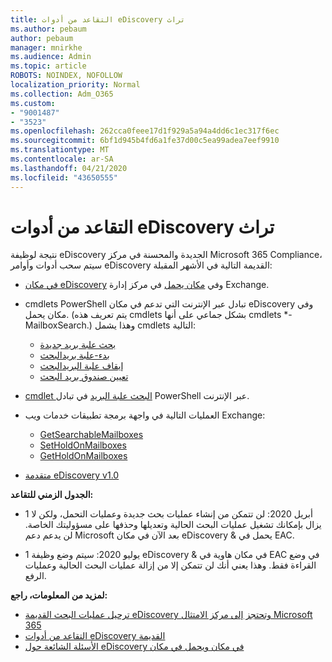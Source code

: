 ```yaml
---
title: التقاعد من أدوات eDiscovery تراث
ms.author: pebaum
author: pebaum
manager: mnirkhe
ms.audience: Admin
ms.topic: article
ROBOTS: NOINDEX, NOFOLLOW
localization_priority: Normal
ms.collection: Adm_O365
ms.custom:
- "9001487"
- "3523"
ms.openlocfilehash: 262cca0feee17d1f929a5a94a4dd6c1ec317f6ec
ms.sourcegitcommit: 6bf1d945b4fd6a1fe37d00c5ea99adea7eef9910
ms.translationtype: MT
ms.contentlocale: ar-SA
ms.lasthandoff: 04/21/2020
ms.locfileid: "43650555"
---
```

# <a name="retirement-of-legacy-ediscovery-tools"></a>التقاعد من أدوات eDiscovery تراث

نتيجة لوظيفة eDiscovery الجديدة والمحسنة في مركز Microsoft 365 Compliance، سيتم سحب أدوات وأوامر eDiscovery القديمة التالية في الأشهر المقبلة:

- [في مكان eDiscovery](https://docs.microsoft.com/exchange/security-and-compliance/in-place-ediscovery/in-place-ediscovery) وفي [مكان يحمل](https://docs.microsoft.com/exchange/security-and-compliance/create-or-remove-in-place-holds) في مركز إدارة Exchange.

- cmdlets PowerShell تبادل عبر الإنترنت التي تدعم في مكان eDiscovery وفي مكان يحمل. (يتم تعريف هذه cmdlets بشكل جماعي على أنها cmdlets *-MailboxSearch.) وهذا يشمل cmdlets التالية:

    - [بحث علبة بريد جديدة](https://docs.microsoft.com/powershell/module/exchange/policy-and-compliance-content-search/new-mailboxsearch)
    - [بدء-علبة بريدالبحث](https://docs.microsoft.com/powershell/module/exchange/policy-and-compliance-content-search/start-mailboxsearch)
    - [إيقاف علبة البريدالبحث](https://docs.microsoft.com/powershell/module/exchange/policy-and-compliance-content-search/stop-mailboxsearch)
    - [تعيين صندوق بريد البحث](https://docs.microsoft.com/powershell/module/exchange/policy-and-compliance-content-search/set-mailboxsearch)

- [cmdlet البحث علبة البريد](https://docs.microsoft.com/powershell/module/exchange/mailboxes/search-mailbox?view=exchange-ps) في تبادل PowerShell عبر الإنترنت.
- العمليات التالية في واجهة برمجة تطبيقات خدمات ويب Exchange:
    - [GetSearchableMailboxes](https://docs.microsoft.com/exchange/client-developer/web-service-reference/getsearchablemailboxes-operation)
    - [SetHoldOnMailboxes](https://docs.microsoft.com/exchange/client-developer/web-service-reference/setholdonmailboxes-operation)
    - [GetHoldOnMailboxes](https://docs.microsoft.com/exchange/client-developer/web-service-reference/getholdonmailboxes-operation)

- [متقدمة eDiscovery v1.0](https://docs.microsoft.com/microsoft-365/compliance/office-365-advanced-ediscovery)

**الجدول الزمني للتقاعد:**
- 1 أبريل 2020: لن تتمكن من إنشاء عمليات بحث جديدة وعمليات التحمل، ولكن لا يزال بإمكانك تشغيل عمليات البحث الحالية وتعديلها وحذفها على مسؤوليتك الخاصة. لن يدعم دعم Microsoft بعد الآن في مكان eDiscovery & يحمل في EAC.

- 1 يوليو 2020: سيتم وضع وظيفة eDiscovery & في مكان هاوية في EAC في وضع القراءة فقط. وهذا يعني أنك لن تتمكن إلا من إزالة عمليات البحث الحالية وعمليات الرفع.

**لمزيد من المعلومات، راجع:**

 - [ترحيل عمليات البحث القديمة eDiscovery وتحتجز إلى مركز الامتثال Microsoft 365](https://docs.microsoft.com/microsoft-365/compliance/migrate-legacy-ediscovery-searches-and-holds)
 - [التقاعد من أدوات eDiscovery القديمة](https://docs.microsoft.com/microsoft-365/compliance/legacy-ediscovery-retirement)
 - [الأسئلة الشائعة حول eDiscovery في مكان ويحمل في مكان](https://docs.microsoft.com/microsoft-365/compliance/legacy-ediscovery-retirement#faqs-about-in-place-ediscovery-and-in-place-holds)



